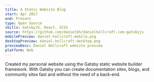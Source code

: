 ```yaml
---
title: A Static Website Blog
start: Apr 2017 
end: Present
type: Open Source
skills: GatsbyJS, React, SCSS
source: https://github.com/danielbh/danielhollcraft.com-gatsbyjs
mobilePreview: daniel-hollcraft-mobile.png
desktopPreview: daniel-hollcraft-desktop.png
previewDesc: Daniel Hollcraft website preview
platform: Web
---
```

Created my personal website using the Gatsby static website builder framework. With Gatsby you can create documentation sites, blogs, and community sites fast and without the need of a back-end.